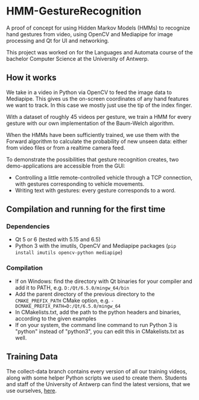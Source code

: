 # HMM-GestureRecognition

A proof of concept for using Hidden Markov Models (HMMs) to recognize hand gestures from video, 
using OpenCV and Mediapipe for image processing and Qt for UI and networking.

This project was worked on for the Languages and Automata course of the 
bachelor Computer Science at the University of Antwerp.
## How it works

We take in a video in Python via OpenCV to feed the image data to Mediapipe. This gives us the on-screen coordinates of 
any hand features we want to track. In this case we mostly just use the tip of the index finger.

With a dataset of roughly 45 videos per gesture, we train a HMM for every gesture with our own implementation of the Baum-Welch algorithm.

When the HMMs have been sufficiently trained, we use them with the Forward algorithm to calculate the probability of
new unseen data: either from video files or from a realtime camera feed.

To demonstrate the possibilities that gesture recognition creates, two demo-applications are accessible from the GUI:
- Controlling a little remote-controlled vehicle through a TCP connection, with gestures corresponding to vehicle movements.
- Writing text with gestures: every gesture corresponds to a word.

## Compilation and running for the first time
### Dependencies
- Qt 5 or 6 (tested with 5.15 and 6.5)
- Python 3 with the imutils, OpenCV and Mediapipe packages (`pip install imutils opencv-python mediapipe`) 
### Compilation
- If on Windows: find the directory with Qt binaries for your compiler and add it to PATH, e.g. `D:/Qt/6.5.0/mingw_64/bin`
- Add the parent directory of the previous directory to the `CMAKE_PREFIX_PATH` CMake option, e.g. `-DCMAKE_PREFIX_PATH=D:/Qt/6.5.0/mingw_64`
- In CMakelists.txt, add the path to the python headers and binaries, according to the given examples
- If on your system, the command line command to run Python 3 is "python" instead of "python3", you can edit this in CMakelists.txt as well.

## Training Data
The collect-data branch contains every version of all our training videos, along with some helper Python scripts we used to create them.
Students and staff of the University of Antwerp can find the latest versions, that we use ourselves, [here](https://uantwerpen-my.sharepoint.com/:f:/g/personal/s0220671_ad_ua_ac_be/El_XvSfQ1CJPkldVhC1tJ_UBOGQ44X7ueCbLYlMyHeXK_w?e=Pfgn3M).
